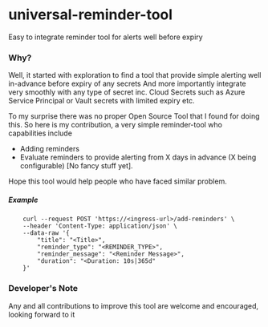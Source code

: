 # universal-reminder-tool
Easy to integrate reminder tool for alerts well before expiry


### Why?
Well, it started with exploration to find a tool that provide simple alerting well in-advance before expiry of any secrets 
And more importantly integrate very smoothly with any type of secret inc. Cloud Secrets such as Azure Service Principal or Vault secrets with limited expiry etc.

To my surprise there was no proper Open Source Tool that I found for doing this. So here is my contribution, a very simple reminder-tool who capabilities include
- Adding reminders
- Evaluate reminders to provide alerting from X days in advance (X being configurable)
[No fancy stuff yet]. 

Hope this tool would help people who have faced similar problem.

##### Example
```Shell
    curl --request POST 'https://<ingress-url>/add-reminders' \
    --header 'Content-Type: application/json' \
    --data-raw '{
        "title": "<Title>",
        "reminder_type": "<REMINDER_TYPE>",
        "reminder_message": "<Reminder Message>",
        "duration": "<Duration: 10s|365d"
    }'
```



### Developer's Note
Any and all contributions to improve this tool are welcome and encouraged, looking forward to it

